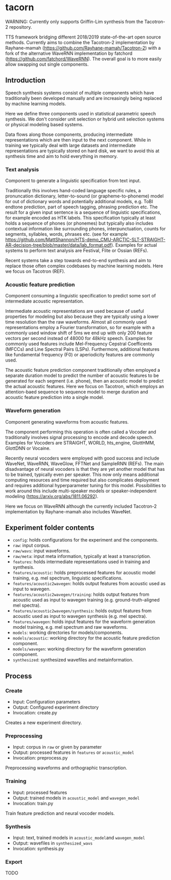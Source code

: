 # tacorn

WARNING: Currently only supports Griffin-Lim synthesis from the Tacotron-2 repository.

TTS framework bridging different 2018/2019 state-of-the-art open source methods.
Currently aims to combine the Tacotron-2 implementation by Rayhane-mamah (https://github.com/Rayhane-mamah/Tacotron-2) with a fork of the alternative WaveRNN implementation by fatchord (https://github.com/fatchord/WaveRNN).
The overall goal is to more easily allow swapping out single components.

## Introduction

Speech synthesis systems consist of multiple components which have traditionally been developed manually and are increasingly being replaced by machine learning models.

Here we define three components used in statistical parametric speech synthesis. We don't consider unit selection or hybrid unit selection systems or physical modeling based systems.

Data flows along those components, producing intermediate representations which are then input to the next component. While in training we typically deal with large datasets and intermediate representations are typically stored on hard disk, we want to avoid this at synthesis time and aim to hold everything in memory.

### Text analysis
Component to generate a linguistic specification from text input.

Traditionally this involves hand-coded language specific rules, a pronuncation dictionary, letter-to-sound (or grapheme-to-phoneme) model for out of dictionary words and potentially additional models, e.g. ToBI endtone prediction, part of speech tagging, phrasing prediction etc.
The result for a given input sentence is a sequence of linguistic specifications, for example encoded as HTK labels. This specification typically at least holds a sequence of phones (or phonemes) but typically also includes contextual information like surrounding phones, interpunctuation, counts for segments, syllables, words, phrases etc. (see for example <https://github.com/MattShannon/HTS-demo_CMU-ARCTIC-SLT-STRAIGHT-AR-decision-tree/blob/master/data/lab_format.pdf>).
Examples for actual systems to perform text analysis are Festival, Flite or Ossian (REFs).

Recent systems take a step towards end-to-end synthesis and aim to replace those often complex codebases by machine learning models. 
Here we focus on Tacotron (REF).

### Acoustic feature prediction
Component consuming a linguistic specification to predict some sort of intermediate acoustic representation.

Intermediate acoustic representations are used because of useful properties for modeling but also because they are typically using a lower time resolution than the raw waveforms. Almost all commonly used representations employ a Fourier transformation, so for example with a commonly used window shift of 5ms we end up with only 200 feature vectors per second instead of 48000 for 48kHz speech. 
Examples for commonly used features include Mel-Frequency Cepstral Coefficents (MFCCs) and Line Spectral Pairs (LSPs).
Furthermore, additional features like fundamental frequency (F0) or aperiodicity features are commonly used.

The acoustic feature prediction component traditionally often employed a separate duration model to predict the number of acoustic features to be generated for each segment (i.e. phone), then an acoustic model to predict the actual acoustic features. Here we focus on Tacotron, which employs an attention-baed sequence to sequence model to merge duration and acoustic feature prediction into a single model.

### Waveform generation
Component generating waveforms from acoustic features.

The component performing this operation is often called a Vocoder and traditionally involves signal processing to encode and decode speech. Examples for Vocoders are STRAIGHT, WORLD, hts_engine, GlottHMM, GlottDNN or Vocaine.

Recently neural vocoders were employed with good success and include WaveNet, WaveRNN, WaveGlow, FFTNet and SampleRNN (REFs).
The main disadvantage of neural vocoders is that they are yet another model that has to be trained, typically even per speaker. This now only means additional computing resources and time required but also complicates deployment and requires additional hyperparameter tuning for this model. Possibilities to work around this include multi-speaker models or speaker-independent modeling (<https://arxiv.org/abs/1811.06292>).

Here we focus on WaveRNN although the currently included Tacotron-2 implementation by Rayhane-mamah also includes WaveNet.



## Experiment folder contents

- `config`: holds configurations for the experiment and the components.
- `raw`: input corpus.
- `raw/wavs`: input waveforms.
- `raw/meta`: input meta information, typically at least a transcription.
- `features`: holds intermediate representations used in training and synthesis.
- `features/acoustic`: holds preprocessed features for acoustic model training, e.g. mel spectrum, linguistic specifications.
- `features/acoustic2wavegen`: holds output features from acoustic used as input to wavegen.
- `features/acoustic2wavegen/training`: holds output features from acoustic used as input to wavegen training (e.g. ground-truth-aligned mel spectra).
- `features/acoustic2wavegen/synthesis`: holds output features from acoustic used as input to wavegen synthesis (e.g. mel spectra).
- `features/wavegen`: holds input features for the waveform generation model training, e.g. mel spectrum and raw waveforms.
- `models`: working directories for models/components.
- `models/acoustic`: working directory for the acoustic feature prediction component.
- `models/wavegen`: working directory for the waveform generation component.
- `synthesized`: synthesized wavefiles and metainformation.


## Process

### Create

* Input: Configuration parameters
* Output: Configured experiment directory
* Invocation: create.py

Creates a new experiment directory.


### Preprocessing

* Input: corpus in `raw` or given by parameter
* Output: processed features in `features` or `acoustic_model`
* Invocation: preprocess.py

Preprocessing waveforms and orthographic transcription.


### Training

* Input: processed features 
* Output: trained models in `acoustic_model` and `wavegen_model`
* Invocation: train.py

Train feature prediction and neural vocoder models.

### Synthesis

* Input: text, trained models in `acoustic_model`and `wavegen_model`
* Output: wavefiles in `synthesized_wavs`
* Invocation: synthesis.py


### Export

TODO
